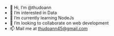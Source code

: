 - 👋 Hi, I’m @thudoann
- 👀 I’m interested in Data
- 🌱 I’m currently learning NodeJs
- 💞️ I’m looking to collaborate on web development
- 📫 Mail me at thudoann45@gmail.com

<!---
thudoann/thudoann is a ✨ special ✨ repository because its `README.md` (this file) appears on your GitHub profile.
You can click the Preview link to take a look at your changes.
--->
